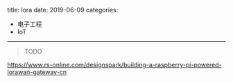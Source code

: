 title: lora
date: 2019-06-09
categories:
- 电子工程
- IoT



---

> TODO 

https://www.rs-online.com/designspark/building-a-raspberry-pi-powered-lorawan-gateway-cn

